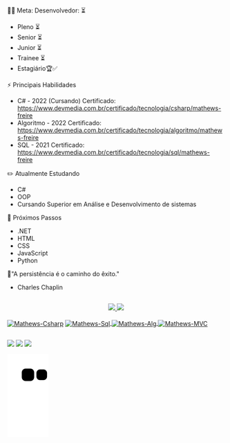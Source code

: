 👨‍💻 Meta:
Desenvolvedor: ⏳
- Pleno ⏳
- Senior ⏳
- Junior ⏳
- Trainee ⏳
- Estagiário🏆✅

⚡ Principais Habilidades
- C# - 2022 (Cursando)
Certificado: https://www.devmedia.com.br/certificado/tecnologia/csharp/mathews-freire
- Algoritmo - 2022
Certificado: https://www.devmedia.com.br/certificado/tecnologia/algoritmo/mathews-freire
- SQL - 2021
Certificado: https://www.devmedia.com.br/certificado/tecnologia/sql/mathews-freire

✏️ Atualmente Estudando
- C#
- OOP
- Cursando Superior em Análise e Desenvolvimento de sistemas

🚶 Próximos Passos
- .NET
- HTML
- CSS
- JavaScript
- Python

💭"A persistência é o caminho do êxito."
- Charles Chaplin

##

<div align="center">
  <a href="https://github.com/Mathews96">
  <img height="180em" src="https://github-readme-stats.vercel.app/api?username=Mathews96&show_icons=true&theme=dark&include_all_commits=true&count_private=true"/>
  <img height="180em" src="https://github-readme-stats.vercel.app/api/top-langs/?username=Mathews96&layout=compact&langs_count=7&theme=dark"/>
</div>
<div style="display: inline_block"><br>
  <a href="https://www.devmedia.com.br/certificado/tecnologia/csharp/mathews-freire" target="_blank"><img align="center" alt="Mathews-Csharp" height="40" width="40"          src="https://i.imgur.com/gU9AJ01.jpg"></a>
  <a href="https://www.devmedia.com.br/certificado/tecnologia/sql/mathews-freire" target="_blank"><img align="center" alt="Mathews-Sql" height="40" width="40" src="https://i.imgur.com/jRjNOuk.jpg">   </a>
  <a href="https://www.devmedia.com.br/certificado/tecnologia/algoritmo/mathews-freire" target="_blank"><img align="center" alt="Mathews-Alg" height="40" width="40" src="https://i.imgur.com/0IcKcEo.jpg">   </a>
  <a href="https://www.devmedia.com.br/certificado/tecnologia/mvc/mathews-freire" target="_blank"><img align="center" alt="Mathews-MVC" height="40" width="40"
src="https://i.imgur.com/DEjGxhY.png"><a/>                                                                                                       
</div>
  
##
 
<div> 
  <a href="https://www.instagram.com/mathewsfreire/" target="_blank"><img src="https://img.shields.io/badge/-Instagram-%23E4405F?style=for-the-badge&logo=instagram&logoColor=white" target="_blank"></a>
  <a href = "mailto: mathewsfreire@gmail.com"><img src="https://img.shields.io/badge/-Gmail-%23333?style=for-the-badge&logo=gmail&logoColor=white" target="_blank"></a>
  <a href="https://www.linkedin.com/in/mathews-freire-02654211a/" target="_blank"><img src="https://img.shields.io/badge/-LinkedIn-%230077B5?style=for-the-badge&logo=linkedin&logoColor=white" target="_blank"></a> 
  
  ![Snake animation](https://github.com/rafaballerini/rafaballerini/blob/output/github-contribution-grid-snake.svg)
 
</div>
